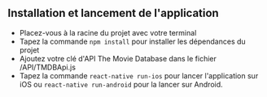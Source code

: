 ## Installation et lancement de l'application

* Placez-vous à la racine du projet avec votre terminal
* Tapez la commande `npm install` pour installer les dépendances du projet
* Ajoutez votre clé d'API The Movie Database dans le fichier /API/TMDBApi.js
* Tapez la commande `react-native run-ios` pour lancer l'application sur iOS ou `react-native run-android` pour la lancer sur Android.

